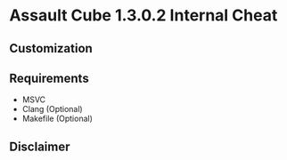 # Assault Cube 1.3.0.2 Internal Cheat

## Customization

## Requirements
* MSVC
* Clang (Optional)
* Makefile (Optional)

## Disclaimer